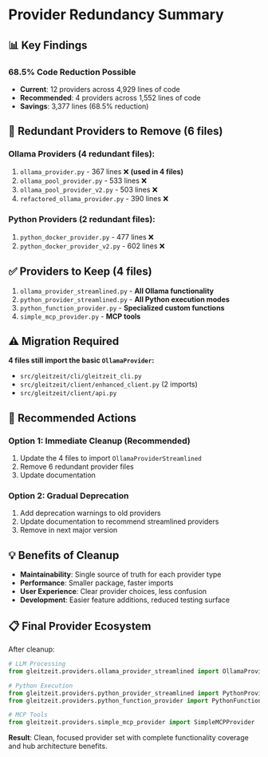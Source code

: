 # Provider Redundancy Summary

## 📊 **Key Findings**

### **68.5% Code Reduction Possible**
- **Current**: 12 providers across 4,929 lines of code
- **Recommended**: 4 providers across 1,552 lines of code  
- **Savings**: 3,377 lines (68.5% reduction)

## 🔴 **Redundant Providers to Remove (6 files)**

### **Ollama Providers (4 redundant files):**
1. `ollama_provider.py` - 367 lines ❌ **(used in 4 files)**
2. `ollama_pool_provider.py` - 533 lines ❌
3. `ollama_pool_provider_v2.py` - 503 lines ❌ 
4. `refactored_ollama_provider.py` - 390 lines ❌

### **Python Providers (2 redundant files):**
1. `python_docker_provider.py` - 477 lines ❌
2. `python_docker_provider_v2.py` - 602 lines ❌

## ✅ **Providers to Keep (4 files)**
1. `ollama_provider_streamlined.py` - **All Ollama functionality**
2. `python_provider_streamlined.py` - **All Python execution modes**  
3. `python_function_provider.py` - **Specialized custom functions**
4. `simple_mcp_provider.py` - **MCP tools**

## ⚠️ **Migration Required**
**4 files still import the basic `OllamaProvider`:**
- `src/gleitzeit/cli/gleitzeit_cli.py`
- `src/gleitzeit/client/enhanced_client.py` (2 imports)
- `src/gleitzeit/client/api.py`

## 🎯 **Recommended Actions**

### **Option 1: Immediate Cleanup (Recommended)**
1. Update the 4 files to import `OllamaProviderStreamlined`
2. Remove 6 redundant provider files
3. Update documentation

### **Option 2: Gradual Deprecation**
1. Add deprecation warnings to old providers
2. Update documentation to recommend streamlined providers
3. Remove in next major version

## 💡 **Benefits of Cleanup**
- **Maintainability**: Single source of truth for each provider type
- **Performance**: Smaller package, faster imports
- **User Experience**: Clear provider choices, less confusion
- **Development**: Easier feature additions, reduced testing surface

## 📋 **Final Provider Ecosystem**

After cleanup:
```python
# LLM Processing
from gleitzeit.providers.ollama_provider_streamlined import OllamaProviderStreamlined

# Python Execution  
from gleitzeit.providers.python_provider_streamlined import PythonProviderStreamlined
from gleitzeit.providers.python_function_provider import PythonFunctionProvider

# MCP Tools
from gleitzeit.providers.simple_mcp_provider import SimpleMCPProvider
```

**Result**: Clean, focused provider set with complete functionality coverage and hub architecture benefits.